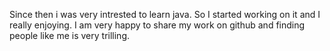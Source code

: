 Since then i was very intrested to learn java. So I started working on it and I really enjoying. I am very happy to share my work on github and finding people like me is very trilling.
